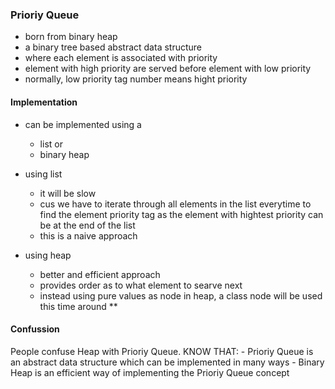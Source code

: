 ### Prioriy Queue

- born from binary heap
- a binary tree based abstract data structure
- where each element is associated with priority
- element with high priority are served before element with low priority
- normally, low priority tag number means hight priority

#### Implementation

- can be implemented using a 
    - list or
    - binary heap

- using list
    - it will be slow
    - cus we have to iterate through all elements in the list everytime to find the element priority tag as the element with hightest priority can be at the end of the list
    - this is a naive approach

- using heap
    - better and efficient approach
    - provides order as to what element to searve next
    - instead using pure values as node in heap, a class node will be used this time around **


#### Confussion
People confuse Heap with Prioriy Queue. KNOW THAT:
    - Prioriy Queue is an abstract data structure which can be implemented in many ways
    - Binary Heap is an efficient way of implementing the Prioriy Queue concept